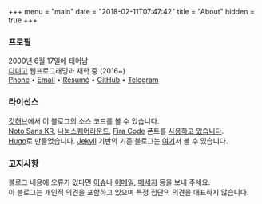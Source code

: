 +++
menu = "main"
date = "2018-02-11T07:47:42"
title = "About"
hidden = true
+++

### 프로필
2000년 6월 17일에 태어남<br>
[디미고] 웹프로그래밍과 재학 중 (2016~)<br>
[Phone] &bullet; [Email] &bullet; [Résumé] &bullet; [GitHub] &bullet; [Telegram]

### 라이선스
[깃허브]에서 이 블로그의 소스 코드를 볼 수 있습니다.<br>
[Noto Sans KR], [나눔스퀘어라운드], [Fira Code] 폰트를 [사용하고 있습니다][OFL 1.1].<br>
[Hugo]로 만들었습니다. [Jekyll] 기반의 기존 블로그는 [여기][이전 블로그]서 볼 수 있습니다.<br>

### 고지사항
블로그 내용에 오류가 있다면 [이슈]나 [이메일][Email], [메세지][Telegram] 등을 보내 주세요.<br>
이 블로그는 개인적 의견을 포함하고 있으며 특정 집단의 의견을 대표하지 않습니다.

[디미고]: http://dimigo.hs.kr
[Phone]: tel:821091694579
[GitHub]: https://github.com/ChalkPE
[Résumé]: https://resume.chalk.pe/
[Email]: mailto://chalkpe@gmail.com
[Telegram]: https://t.me/ChalkPE
[OFL 1.1]: https://scripts.sil.org/OFL
[깃허브]: https://github.com/ChalkPE/chalkpe.github.io
[이슈]: https://github.com/ChalkPE/chalkpe.github.io/issues/new
[Fira Code]: https://github.com/tonsky/FiraCode/blob/master/LICENSE
[Noto Sans KR]: https://fonts.google.com/earlyaccess#Noto+Sans+KR
[나눔스퀘어라운드]: https://help.naver.com/support/contents/contents.nhn?serviceNo=1074&categoryNo=3497
[이전 블로그]: https://github.com/ChalkPE/chalkpe.github.io/tree/63e1075345293ea55bb87b91128f6c796ad52e3e
[Jekyll]: https://jekyllrb.com
[Hugo]: https://gohugo.io
